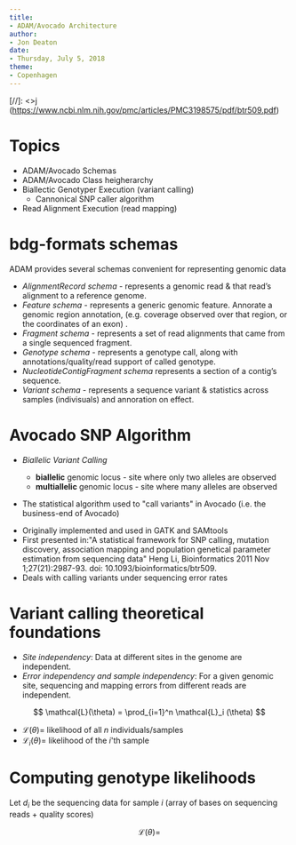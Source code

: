 ```yaml
---
title: 
- ADAM/Avocado Architecture
author:
- Jon Deaton
date:
- Thursday, July 5, 2018
theme: 
- Copenhagen
---
```


[//]: <>j (https://www.ncbi.nlm.nih.gov/pmc/articles/PMC3198575/pdf/btr509.pdf)

# Topics

+ ADAM/Avocado Schemas
+ ADAM/Avocado Class heigherarchy
+ Biallectic Genotyper Execution (variant calling)
  - Cannonical SNP caller algorithm
+ Read Alignment Execution (read mapping)

# bdg-formats schemas

ADAM provides several schemas convenient for representing genomic data

- *AlignmentRecord schema* - represents a genomic read & that read’s alignment to a reference genome.
- *Feature schema* - represents a generic genomic feature. Annorate a genomic region annotation, (e.g. coverage observed over that region, or the coordinates of an exon) .
- *Fragment schema* - represents a set of read alignments that came from a single sequenced fragment.
- *Genotype schema* - represents a genotype call, along with annotations/quality/read support of called genotype.
- *NucleotideContigFragment schema* represents a section of a contig’s sequence.
- *Variant schema* - represents a sequence variant & statistics across samples (indivisuals) and annoration on effect.

# Avocado SNP Algorithm

- *Biallelic Variant Calling*
	+ **biallelic** genomic locus - site where only two alleles are observed
	+ **multiallelic** genomic locus - site where many alleles are observed

- The statistical algorithm used to "call variants" in Avocado (i.e. the business-end of Avocado)

+ Originally implemented and used in GATK and SAMtools
+ First presented in:"A statistical framework for SNP calling, mutation discovery, association mapping and population genetical parameter
estimation from sequencing data" Heng Li, Bioinformatics 2011 Nov 1;27(21):2987-93. doi: 10.1093/bioinformatics/btr509.
+ Deals with calling variants under sequencing error rates

# Variant calling theoretical foundations

+ *Site independency*: Data at different sites in the genome are independent. 
+ *Error independency and sample independency*: For a given genomic site, sequencing and mapping errors from different reads are independent.

$$ \mathcal{L}(\theta) = \prod_{i=1}^n \mathcal{L}_i (\theta) $$

+ $\mathcal{L}(\theta) =$ likelihood of all $n$ individuals/samples
+ $\mathcal{L}_i(\theta) =$ likelihood of the $i$'th sample 


# Computing genotype likelihoods

Let $d_i$ be the sequencing data for sample $i$ (array of bases on sequencing reads + quality scores)

$$ \mathcal{L}(\theta) = $$
